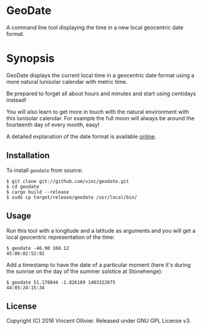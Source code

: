 GeoDate
=======

A command line tool displaying the time in a new local geocentric date format.

Synopsis
========

GeoDate displays the current local time in a geocentric date format using a
more natural lunisolar calendar with metric time.

Be prepared to forget all about hours and minutes and start using centidays
instead!

You will also learn to get more in touch with the natural environment with this
lunisolar calendar. For example the full moon will always be around the
fourteenth day of every month, easy!

A detailed explanation of the date format is available
[online](http://files.vinc.cc/calendar.html).


Installation
------------

To install `geodate` from source:

    $ git clone git://github.com/vinc/geodate.git
    $ cd geodate
    $ cargo build --release
    $ sudo cp target/release/geodate /usr/local/bin/


Usage
-----

Run this tool with a longitude and a latitude as arguments and you will get
a local geocentric representation of the time:

    $ geodate -46.90 168.12
    45:06:02:52:92

Add a timestamp to have the date of a particular moment (here it's during the
sunrise on the day of the summer solstice at Stonehenge):

    $ geodate 51.178844 -1.826189 1403322675
    44:05:24:15:34


License
-------

Copyright (C) 2016 Vincent Ollivier. Released under GNU GPL License v3.
